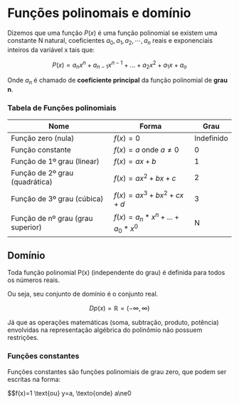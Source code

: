 # Funções polinomais e domínio

Dizemos que uma função $P(x)$ é uma função polinomial se existem uma constante N natural, coeficientes $a_0, a_1, a_2, \cdots, a_n$ reais e exponenciais inteiros da variável x tais que:

$$P(x) = a_nx^n+a_{n-1}x^{n-1}+...+a_2x^2+a_1x+a_o$$

Onde $a_n$ é chamado de **coeficiente principal** da função polinomial de **grau n**.

### Tabela de Funções polinomiais

| Nome                              | Forma                         | Grau       |
|-----------------------------------|-------------------------------|------------|
| Função zero (nula)                | $f(x)=0$                      | Indefinido |
| Função constante                  | $f(x)=a$ onde $a\ne0$         | 0          |
| Função de 1º grau (linear)        | $f(x)=ax+b$                   | 1          |
| Função de 2º grau (quadrática)    | $f(x)=ax^2+bx+c$              | 2          |
| Função de 3º grau (cúbica)        | $f(x)=ax^3+bx^2+cx+d$         | 3          |
| Função de nº grau (grau superior) | $f(x)=a_n*x^n+...+a_0*x^0$    | N          |

## Domínio

Toda função polinomial P(x) (independente do grau) é definida para todos os números reais.

Ou seja, seu conjunto de domínio é o conjunto real.

$$Dp(x) = \mathbb{R} = (-\infty, \infty)$$

Já que as operações matemáticas (soma, subtração, produto, potência) envolvidas na representação algébrica do polinômio não possuem restrições.

### Funções constantes

Funções constantes são funções polinomiais de grau zero, que podem ser escritas na forma:

$$f(x)=1 \text{ou} y=a, \texto{onde} a\ne0